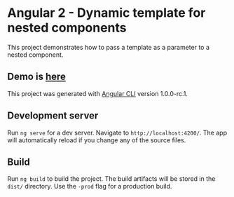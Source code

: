 # Angular 2 - Dynamic template for nested components

This project demonstrates how to pass a template as a parameter to a nested component.
## Demo is [here](https://amirch1.github.io/dynamic_templates)

This project was generated with [Angular CLI](https://github.com/angular/angular-cli) version 1.0.0-rc.1.

## Development server
Run `ng serve` for a dev server. Navigate to `http://localhost:4200/`. The app will automatically reload if you change any of the source files.

## Build

Run `ng build` to build the project. The build artifacts will be stored in the `dist/` directory. Use the `-prod` flag for a production build.
